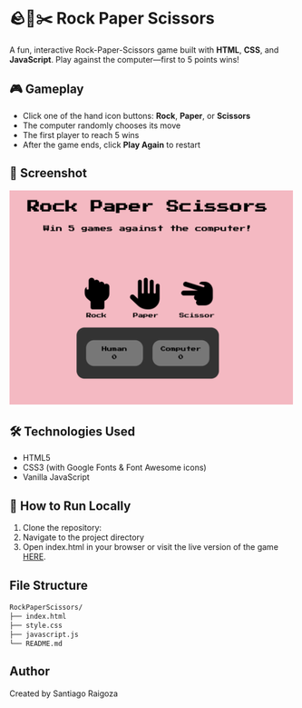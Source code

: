 # 🪨📄✂️ Rock Paper Scissors

A fun, interactive Rock-Paper-Scissors game built with **HTML**, **CSS**, and **JavaScript**. Play against the computer—first to 5 points wins!

## 🎮 Gameplay

- Click one of the hand icon buttons: **Rock**, **Paper**, or **Scissors**
- The computer randomly chooses its move
- The first player to reach 5 wins
- After the game ends, click **Play Again** to restart

## 📸 Screenshot

<img src="RPS.png" alt="Game Screenshot" width="500">

## 🛠️ Technologies Used

- HTML5
- CSS3 (with Google Fonts & Font Awesome icons)
- Vanilla JavaScript

## 🚀 How to Run Locally

1. Clone the repository:
2. Navigate to the project directory
3. Open index.html in your browser or visit the live version of the game [HERE](https://santi-raigoza.github.io/RockPaperScissors/).

## File Structure

```
RockPaperScissors/
├── index.html
├── style.css
├── javascript.js
└── README.md
```

## Author
Created by Santiago Raigoza
